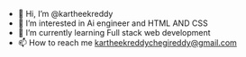 - 👋 Hi, I’m @kartheekreddy
- 👀 I’m interested in Ai engineer and HTML AND CSS 
- 🌱 I’m currently learning Full stack web development 
- 📫 How to reach me kartheekreddychegireddy@gmail.com

<!---
kartheekreddy2005/kartheekreddy2005 is a ✨ special ✨ repository because its `README.md` (this file) appears on your GitHub profile.
You can click the Preview link to take a look at your changes.
--->
